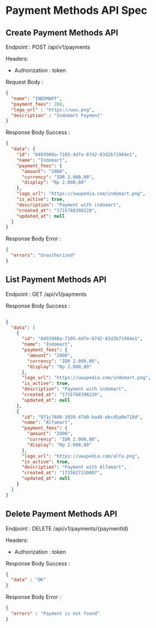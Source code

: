 # Payment Methods API Spec

## Create Payment Methods API

Endpoint : POST /api/v1/payments

Headers:
- Authorization : token

Request Body :

```json
{
  "name": "INDOMART",
  "payment_fees": 200,
  "logo_url" : "https://uwu.png",
  "description" : "Indomart Payment"
}
```

Response Body Success :

```json
{
  "data": {
    "id": "0493988a-7105-4dfe-87d2-83d2b71904e1",
    "name": "Indomart",
    "payment_fees": {
      "amount": "2000",
      "currency": "IDR 2.000,00",
      "display": "Rp 2.000,00"
    },
    "logo_url": "https://uwupedia.com/indomart.png",
    "is_active": true,
    "description": "Payment with indomart",
    "created_at": "1715788398220",
    "updated_at": null
  }
}
```

Response Body Error :

```json
{
  "errors": "Unauthorized"
}
```

## List Payment Methods API

Endpoint : GET /api/v1/payments

Response Body Success :

```json

{
  "data": [
    {
      "id": "0493988a-7105-4dfe-87d2-83d2b71904e1",
      "name": "Indomart",
      "payment_fees": {
        "amount": "2000",
        "currency": "IDR 2.000,00",
        "display": "Rp 2.000,00"
      },
      "logo_url": "https://uwupedia.com/indomart.png",
      "is_active": true,
      "description": "Payment with indomart",
      "created_at": "1715788398220",
      "updated_at": null
    },
    {
      "id": "971c7680-3939-47d0-ba48-ebcd5a0e710d",
      "name": "Alfamart",
      "payment_fees": {
        "amount": "2000",
        "currency": "IDR 2.000,00",
        "display": "Rp 2.000,00"
      },
      "logo_url": "https://uwupedia.com/alfa.png",
      "is_active": true,
      "description": "Payment with Alfamart",
      "created_at": "1715827110097",
      "updated_at": null
    }
  ]
}

```


## Delete Payment Methods API

Endpoint : DELETE /api/v1/payments/{paymentId}

Headers:
- Authorization : token

Response Body Success :
```json
{
  "data" : "OK"
}
```

Response Body Error :

```json
{
  "errors" : "Payment is not found"
}
```

